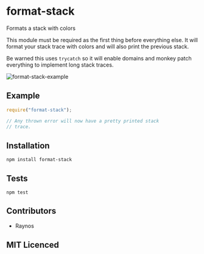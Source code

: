 # format-stack

Formats a stack with colors

This module must be required as the first thing before
everything else. It will format your stack trace with
colors and will also print the previous stack.

Be warned this uses `trycatch` so it will enable domains
and monkey patch everything to implement long stack
traces.

![format-stack-example](http://i.imgur.com/PBF5YwC.jpg)

## Example

```js
require("format-stack");

// Any thrown error will now have a pretty printed stack
// trace.
```

## Installation

`npm install format-stack`

## Tests

`npm test`

## Contributors

 - Raynos

## MIT Licenced

  [build-png]: https://secure.travis-ci.org/Raynos/format-stack.png
  [build]: https://travis-ci.org/Raynos/format-stack
  [cover-png]: https://coveralls.io/repos/Raynos/format-stack/badge.png
  [cover]: https://coveralls.io/r/Raynos/format-stack
  [dep-png]: https://david-dm.org/Raynos/format-stack.png
  [dep]: https://david-dm.org/Raynos/format-stack
  [test-png]: https://ci.testling.com/Raynos/format-stack.png
  [test]: https://ci.testling.com/Raynos/format-stack
  [npm-png]: https://nodei.co/npm/format-stack.png?stars&downloads
  [npm]: https://nodei.co/npm/format-stack
